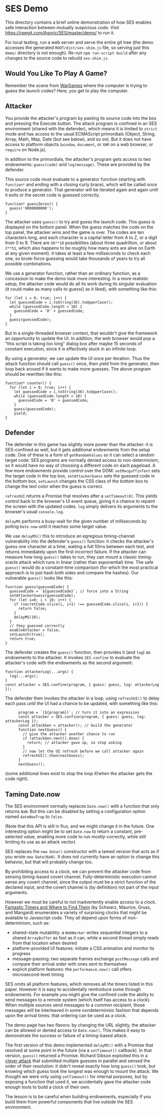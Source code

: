 # SES Demo

This directory contains a brief online demonstration of how SES enables safe
interaction between mutually suspicious code. Visit
https://rawgit.com/Agoric/SES/master/demo/ to run it.

For local testing, run a web server and serve the entire git tree (the demo
accesses the generated ``ROOT/dist/ses-shim.js`` file, so serving just this
``demo/`` directory is not enough). Re-run ``npm run-script build`` after any
changes to the source code to rebuild ``ses-shim.js``.

## Would You Like To Play A Game?

Remember the scene from [WarGames](https://www.imdb.com/title/tt0086567/)
where the computer is trying to guess the launch codes? Here, you get to play
the computer.

## Attacker

You provide the attacker's program by pasting its source code into the box
and pressing the Execute button. The attack program is confined in an SES
environment (shared with the defender), which means it is limited to
``strict`` mode and has access to the usual ECMAScript primordials (Object,
String, Array, Math, Map, Date (but see below), and so on). But it does not
have access to platform objects (``window``, ``document``, or ``XHR`` on a
web browser, or ``require`` on Node.js).

In addition to the primordials, the attacker's program gets access to two
endowments: ``guess(code)`` and ``log(message)``. These are provided by the
defender.

This source code must evaluate to a generator function (starting with
`function*` and ending with a closing curly brace), which will be called once
to produce a generator. That generator will be iterated again and again until
it exits or the secret code is guessed correctly.

```
function* guessZeros() {
  guess('0000000000');
}
```

The attacker uses ``guess()`` to try and guess the launch code. This guess is
displayed on the bottom panel. When the guess matches the code on the top
panel, the attacker wins and the game is over. The codes are ten characters
long, and each character is a capital letter from A to Z, or a digit from 0
to 9. There are ``36**10`` possibilities (about three quadrillion, or about
``2**51``, which also happens to be roughly how many ants are alive on Earth
at any given moment). It takes at least a few milliseconds to check each one,
so brute-force guessing would take thousands of years to try all possible
combinations.

We use a generator function, rather than an ordinary function, as a
concession to make the demo look more interesting. In a more realistic setup,
the attacker code would do all its work during its singular evaluation (it
could make as many calls to guess() as it liked), with something like this:

```
for (let i = 0; true; i++) {
  let guessedCode = i.toString(36).toUpperCase();
  while (guessedCode.length < 10) {
    guessedCode = '0' + guessedCode;
  }
  guess(guessedCode);
}
```

But in a single-threaded browser context, that wouldn't give the framework an
opportunity to update the UI. In addition, the web browser would pop a "this
script is taking too long" dialog box after maybe 15 seconds of constant
execution, since it is effectively stuck in an infinite loop.

By using a generator, we can update the UI once per iteration. Thus the
attack function should call ``guess()`` once, then yield from the generator,
then loop back around if it wants to make more guesses. The above program
should be rewritten like this:

```
function* counter() {
  for (let i = 0; true; i++) {
    let guessedCode = i.toString(36).toUpperCase();
    while (guessedCode.length < 10) {
      guessedCode = '0' + guessedCode;
    }
    guess(guessedCode);
    yield;
}
```

## Defender

The defender in this game has slightly more power than the attacker: it is
SES-confined as well, but it gets additional endowments from the setup code.
One of these is a form of ``getRandomValues`` so it can select a random
target code: SES programs are normally denied access to non-determinism, so
it would have no way of choosing a different code on each pageload. A few
more endowments provide control over the DOM: ``setMacguffinText`` sets the
target code in the top box, ``setAttackerGuess`` sets the guessed code in the
bottom box, ``setLaunch`` changes the CSS class of the bottom box to change
the text color when the guess is correct.

``refreshUI`` returns a Promise that resolves after a ``setTimeout(0)``. This
yields control back to the browser's UI event queue, giving it a chance to
repaint the screen with the updated codes. ``log`` simply delivers its
arguments to the browser's usual ``console.log``.

``delayMS`` performs a busy-wait for the given number of milliseconds by
polling ``Date.now`` until it reaches some target value.

We use ``delayMS()`` this to introduce an egregious timing-channel
vulnerability into the defender's ``guess()`` function: it checks the
attacker's guess one character at a time, waiting a full 10ms between each
test, and returns immediately upon the first incorrect failure. If the
attacker can measure how long ``guess()`` takes to run, they can mount a
classic timing-oracle attack which runs in linear (rather than exponential)
time. The safe ``guess()`` would do a constant-time comparison (for which the
most practical approach is to just hash both sides and compare the hashes).
Our vulnerable ``guess()`` looks like this:

```
function guess(guessedCode) {
  guessedCode = `${guessedCode}`; // force into a String
  setAttackerGuess(guessedCode);
  for (let i=0; i < 10; i++) {
    if (secretCode.slice(i, i+1) !== guessedCode.slice(i, i+1)) {
      return false;
    }
    delayMS(10);
  }
  // they guessed correctly
  enableAttacker = false;
  setLaunch(true);
  return true;
}
```

The defender creates the ``guess()`` function, then provides it (and ``log``)
as endowments to the attacker. It invokes ``SES.confine`` to evaluate the
attacker's code with the endowments as the second argument:

```
function attackerLog(...args) {
  log(...args);
}
const attacker = SES.confine(program, { guess: guess, log: attackerLog });
```

The defender then invokes the attacker in a loop, using ``refreshUI()`` to
delay each pass until the UI had a chance to be updated, with something like
this:

```
      program = `(${program})`; // turn it into an expression
      const attacker = SES.confine(program, { guess: guess, log: attackerLog });
      const attackGen = attacker(); // build the generator
      function nextGuess() {
        // give the attacker another chance to run
        if (attackGen.next().done) {
          return; // attacker gave up, so stop asking
        }
        // now let the UI refresh before we call attacker again
        refreshUI().then(nextGuess);
      }
      nextGuess();
```

(some additional lines exist to stop the loop if/when the attacker gets the
code right).


## Taming Date.now

The SES environment normally replaces ``Date.now()`` with a function that
only returns ``NaN``. But this can be disabled by setting a configuration
option named ``dateNowTrap`` to ``false``.

(Note that this API is still in flux, and we might change it in the future.
One interesting option might be to set ``Date.now`` to return a constant,
pre-selected value, enabling more code to run mostly-correctly, while still
limiting its use as an attack vector)

SES replaces the ``new Date()`` constructor with a tamed version that acts as
if you wrote ``new Date(NaN)``. It does not currently have an option to
change this behavior, but that will probably change too.

By prohibiting access to a clock, we can prevent the attacker code from
sensing timing-based covert channel. Fully-deterministic execution cannot
sense any covert channel, since the output must be a strict function of the
declared input, and the covert channel is (by definition) not part of the
input arguments.

However we must be careful to not inadvertently enable access to a clock.
[Fantastic Timers and Where to Find
Them](https://gruss.cc/files/fantastictimers.pdf) (by Schwarz, Maurice,
Gruss, and Mangard) enumerates a variety of surprising clocks that might be
available to Javascript code. They all depend upon forms of non-determinism,
such as:

* shared-state mutability: a ``WebWorker`` writes sequential integers to a
  shared ``ArrayBuffer`` as fast as it can, while a second thread simply
  reads from that location when desired
* platform-provided UI features: initiate a CSS animation and monitor its
  progress
* message-passing: two separate frames exchange ``postMessage`` calls and
  compare their arrival order with ones sent to themselves
* explicit platform features: the ``performance.now()`` call offers
  microsecond-level timing

SES omits all platform features, which removes all the timers listed in this
paper. However it is easy to accidentally reintroduce some through
endowments. For example you might give the confined code the ability to send
messages to a remote system (which itself has access to a clock). When
multiple sources send messages to a common recipient, those messages will be
interleaved in some nondeterminisic fashion that depends upon the arrival
times: that ordering can be used as a clock.

The demo page has two flavors: by changing the URL slightly, the attacker can
be allowed or denied access to ``Date.now()``. This makes it easy to
demonstrate the success or failure of a timing-based attack.

The first version of this demo implemented ``delayMS()`` with a Promise that
resolved at some point in the future (via a ``setTimeout()`` callback). In
that version, ``guess()`` returned a Promise. Richard Gibson exploited this
in a [clever attack](https://github.com/Agoric/SES/issues/8) that submitted
multiple guesses in parallel and sensed the order of their resolution: it
didn't reveal exactly how long ``guess()`` took, but knowing which guess took
the longest was enough to mount the attack. We thought we were only using
``setTimeout()`` for internal purposes, but by exposing a function that used
it, we accidentally gave the attacker code enough tools to build a clock of
their own.

The lesson is to be careful when building endowments, especially if you build
them from powerful components that live outside the SES environment.
